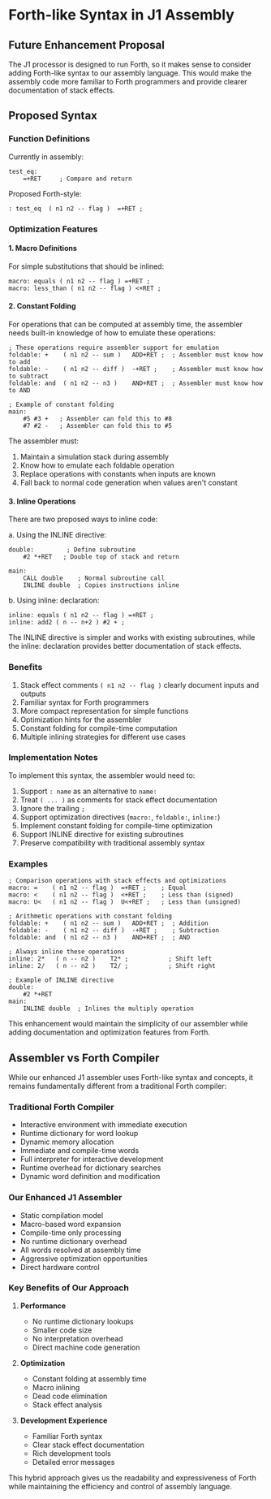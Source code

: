 # Forth-like Syntax in J1 Assembly

## Future Enhancement Proposal

The J1 processor is designed to run Forth, so it makes sense to consider adding Forth-like syntax to our assembly language. This would make the assembly code more familiar to Forth programmers and provide clearer documentation of stack effects.

## Proposed Syntax

### Function Definitions
Currently in assembly:
```
test_eq:
    =+RET     ; Compare and return
```

Proposed Forth-style:
```
: test_eq  ( n1 n2 -- flag )  =+RET ;
```

### Optimization Features

#### 1. Macro Definitions
For simple substitutions that should be inlined:
```
macro: equals ( n1 n2 -- flag ) =+RET ;
macro: less_than ( n1 n2 -- flag ) <+RET ;
```

#### 2. Constant Folding
For operations that can be computed at assembly time, the assembler needs built-in knowledge of how to emulate these operations:

```
; These operations require assembler support for emulation
foldable: +    ( n1 n2 -- sum )   ADD+RET ;  ; Assembler must know how to add
foldable: -    ( n1 n2 -- diff )  -+RET ;    ; Assembler must know how to subtract
foldable: and  ( n1 n2 -- n3 )    AND+RET ;  ; Assembler must know how to AND

; Example of constant folding
main:
    #5 #3 +   ; Assembler can fold this to #8
    #7 #2 -   ; Assembler can fold this to #5
```

The assembler must:
1. Maintain a simulation stack during assembly
2. Know how to emulate each foldable operation
3. Replace operations with constants when inputs are known
4. Fall back to normal code generation when values aren't constant

#### 3. Inline Operations
There are two proposed ways to inline code:

a. Using the INLINE directive:
```
double:         ; Define subroutine
    #2 *+RET   ; Double top of stack and return

main:
    CALL double    ; Normal subroutine call
    INLINE double  ; Copies instructions inline
```

b. Using inline: declaration:
```
inline: equals ( n1 n2 -- flag ) =+RET ;
inline: add2 ( n -- n+2 ) #2 + ;
```

The INLINE directive is simpler and works with existing subroutines, while the inline: declaration provides better documentation of stack effects.

### Benefits
1. Stack effect comments `( n1 n2 -- flag )` clearly document inputs and outputs
2. Familiar syntax for Forth programmers
3. More compact representation for simple functions
4. Optimization hints for the assembler
5. Constant folding for compile-time computation
6. Multiple inlining strategies for different use cases

### Implementation Notes
To implement this syntax, the assembler would need to:
1. Support `: name` as an alternative to `name:`
2. Treat `( ... )` as comments for stack effect documentation
3. Ignore the trailing `;`
4. Support optimization directives (`macro:`, `foldable:`, `inline:`)
5. Implement constant folding for compile-time optimization
6. Support INLINE directive for existing subroutines
7. Preserve compatibility with traditional assembly syntax

### Examples
```
; Comparison operations with stack effects and optimizations
macro: =    ( n1 n2 -- flag )  =+RET ;    ; Equal
macro: <    ( n1 n2 -- flag )  <+RET ;    ; Less than (signed)
macro: U<   ( n1 n2 -- flag )  U<+RET ;   ; Less than (unsigned)

; Arithmetic operations with constant folding
foldable: +    ( n1 n2 -- sum )   ADD+RET ;  ; Addition
foldable: -    ( n1 n2 -- diff )  -+RET ;    ; Subtraction
foldable: and  ( n1 n2 -- n3 )    AND+RET ;  ; AND

; Always inline these operations
inline: 2*   ( n -- n2 )    T2* ;           ; Shift left
inline: 2/   ( n -- n2 )    T2/ ;           ; Shift right

; Example of INLINE directive
double:
    #2 *+RET
main:
    INLINE double  ; Inlines the multiply operation
```

This enhancement would maintain the simplicity of our assembler while adding documentation and optimization features from Forth.

## Assembler vs Forth Compiler

While our enhanced J1 assembler uses Forth-like syntax and concepts, it remains fundamentally different from a traditional Forth compiler:

### Traditional Forth Compiler
- Interactive environment with immediate execution
- Runtime dictionary for word lookup
- Dynamic memory allocation
- Immediate and compile-time words
- Full interpreter for interactive development
- Runtime overhead for dictionary searches
- Dynamic word definition and modification

### Our Enhanced J1 Assembler
- Static compilation model
- Macro-based word expansion
- Compile-time only processing
- No runtime dictionary overhead
- All words resolved at assembly time
- Aggressive optimization opportunities
- Direct hardware control

### Key Benefits of Our Approach
1. **Performance**
   - No runtime dictionary lookups
   - Smaller code size
   - No interpretation overhead
   - Direct machine code generation

2. **Optimization**
   - Constant folding at assembly time
   - Macro inlining
   - Dead code elimination
   - Stack effect analysis

3. **Development Experience**
   - Familiar Forth syntax
   - Clear stack effect documentation
   - Rich development tools
   - Detailed error messages

This hybrid approach gives us the readability and expressiveness of Forth while maintaining the efficiency and control of assembly language.
